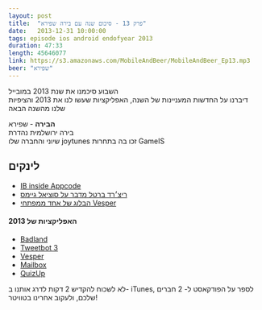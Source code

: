```yaml
---
layout: post
title:  "פרק 13 - סיכום שנה עם בירה שפירא"
date:   2013-12-31 10:00:00
tags: episode ios android endofyear 2013
duration: 47:33
length: 45646077
link: https://s3.amazonaws.com/MobileAndBeer/MobileAndBeer_Ep13.mp3
beer: "שפירא"
---
```


   השבוע סיכמנו את שנת 2013 במובייל  
   דיברנו על החדשות המעניינות של השנה, האפליקציות שעשו לנו את 2013 והציפיות שלנו מהשנה הבאה

  **הבירה** - שפירא  
בירה ירושלמית נהדרת  
שיוני והחברה שלו joytunes זכו בה בתחרות GameIS

## לינקים

* [IB inside Appcode](http://blog.jetbrains.com/objc/2013/12/ui-designer-plugin-for-appcode-is-available-in-early-preview/)
* [ריצ׳רד ברטל מדבר על סוציאל גיימס](http://www.gamasutra.com/view/news/35551/Gamelab_2011_MUD_Creator_Bartle_Current_Social_Games_Are_Not_Fun.php)
* [הבלוג של אחד ממפתחי Vesper](http://www.inessential.com)

#### האפליקציות של 2013
* [Badland](https://itunes.apple.com/en/app/badland/id535176909?mt=8)
* [Tweetbot 3](https://itunes.apple.com/us/app/tweetbot-3-for-twitter-iphone/id722294701?mt=8)
* [Vesper](https://itunes.apple.com/us/app/vesper-elegant-notes/id655895325?mt=8)
* [Mailbox](https://itunes.apple.com/en/app/mailbox/id576502633?mt=8)
* [QuizUp](https://itunes.apple.com/us/app/quizup-biggest-trivia-game/id718421443?mt=8)


לא לשכוח להקדיש 2 דקות לדרג אותנו ב- iTunes, לספר על הפודקאסט ל- 2 חברים שלכם, ולעקוב אחרינו בטוויטר!
